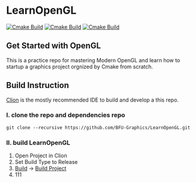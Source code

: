 # LearnOpenGL

[![Cmake Build](https://github.com/BFU-Graphics/LearnOpenGL/actions/workflows/ubuntu.yml/badge.svg)](https://github.com/BFU-Graphics/LearnOpenGL/actions/workflows/ubuntu.yml)
[![Cmake Build](https://github.com/BFU-Graphics/LearnOpenGL/actions/workflows/macos.yml/badge.svg)](https://github.com/BFU-Graphics/LearnOpenGL/actions/workflows/macos.yml)
[![Cmake Build](https://github.com/BFU-Graphics/LearnOpenGL/actions/workflows/windows.yml/badge.svg)](https://github.com/BFU-Graphics/LearnOpenGL/actions/workflows/windows.yml)

## Get Started with OpenGL

This is a practice repo for mastering Modern OpenGL and learn how to startup a graphics project orgnized by Cmake from scratch.

## Build Instruction

[Clion](https://www.jetbrains.com/clion/) is the mostly recommended IDE to build and develop a this repo.

### I. clone the repo and dependencies repo

```git
git clone --recursive https://github.com/BFU-Graphics/LearnOpenGL.git
```

### II. build LearnOpenGL

1. Open Project in Clion
2. Set Build Type to Release
3. <u>Build</u> -> <u>Build Project</u>
4. 111


